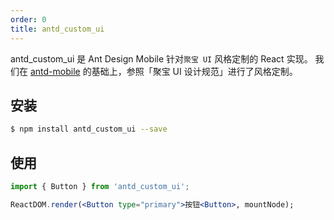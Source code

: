 ```yaml
---
order: 0
title: antd_custom_ui
---
```


antd_custom_ui 是 Ant Design Mobile 针对`聚宝 UI` 风格定制的 React 实现。
我们在 [antd-mobile](http://mobile.ant.design/) 的基础上，参照「聚宝 UI 设计规范」进行了风格定制。


## 安装

```bash
$ npm install antd_custom_ui --save
```

## 使用

```jsx
import { Button } from 'antd_custom_ui';

ReactDOM.render(<Button type="primary">按钮<Button>, mountNode);
```

